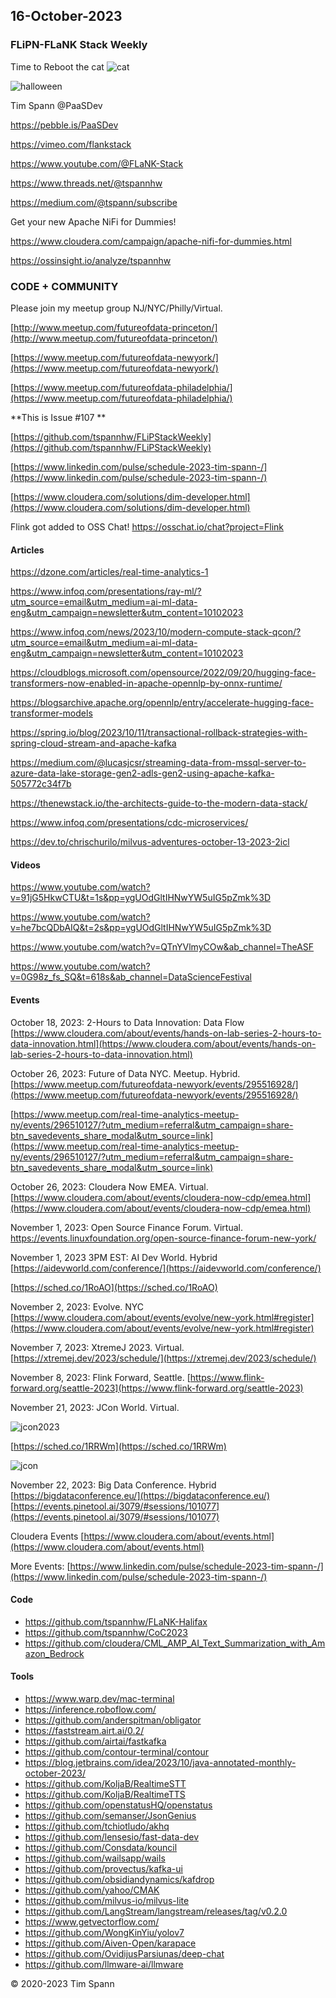 ## 16-October-2023

### FLiPN-FLaNK Stack Weekly

Time to Reboot the cat
![cat](https://github.com/tspannhw/FLiPStackWeekly/blob/main/images/rebootthecat.jpg?raw=true)


![halloween](https://github.com/tspannhw/FLiPStackWeekly/blob/main/images/halloween2023FLANK.jpg?raw=true)

Tim Spann @PaaSDev

https://pebble.is/PaaSDev

https://vimeo.com/flankstack

https://www.youtube.com/@FLaNK-Stack

https://www.threads.net/@tspannhw

https://medium.com/@tspann/subscribe

Get your new Apache NiFi for Dummies!

https://www.cloudera.com/campaign/apache-nifi-for-dummies.html

https://ossinsight.io/analyze/tspannhw



### CODE + COMMUNITY

Please join my meetup group NJ/NYC/Philly/Virtual. 

[http://www.meetup.com/futureofdata-princeton/](http://www.meetup.com/futureofdata-princeton/)

[https://www.meetup.com/futureofdata-newyork/](https://www.meetup.com/futureofdata-newyork/)

[https://www.meetup.com/futureofdata-philadelphia/](https://www.meetup.com/futureofdata-philadelphia/)


**This is Issue #107 **

[https://github.com/tspannhw/FLiPStackWeekly](https://github.com/tspannhw/FLiPStackWeekly)

[https://www.linkedin.com/pulse/schedule-2023-tim-spann-/](https://www.linkedin.com/pulse/schedule-2023-tim-spann-/)

[https://www.cloudera.com/solutions/dim-developer.html](https://www.cloudera.com/solutions/dim-developer.html)

Flink got added to OSS Chat!   https://osschat.io/chat?project=Flink



#### Articles

https://dzone.com/articles/real-time-analytics-1

https://www.infoq.com/presentations/ray-ml/?utm_source=email&utm_medium=ai-ml-data-eng&utm_campaign=newsletter&utm_content=10102023

https://www.infoq.com/news/2023/10/modern-compute-stack-qcon/?utm_source=email&utm_medium=ai-ml-data-eng&utm_campaign=newsletter&utm_content=10102023

https://cloudblogs.microsoft.com/opensource/2022/09/20/hugging-face-transformers-now-enabled-in-apache-opennlp-by-onnx-runtime/

https://blogsarchive.apache.org/opennlp/entry/accelerate-hugging-face-transformer-models

https://spring.io/blog/2023/10/11/transactional-rollback-strategies-with-spring-cloud-stream-and-apache-kafka

https://medium.com/@lucasjcsr/streaming-data-from-mssql-server-to-azure-data-lake-storage-gen2-adls-gen2-using-apache-kafka-505772c34f7b

https://thenewstack.io/the-architects-guide-to-the-modern-data-stack/

https://www.infoq.com/presentations/cdc-microservices/

https://dev.to/chrischurilo/milvus-adventures-october-13-2023-2icl



#### Videos


https://www.youtube.com/watch?v=91jG5HkwCTU&t=1s&pp=ygUOdGltIHNwYW5uIG5pZmk%3D

https://www.youtube.com/watch?v=he7bcQDbAIQ&t=2s&pp=ygUOdGltIHNwYW5uIG5pZmk%3D

https://www.youtube.com/watch?v=QTnYVlmyCOw&ab_channel=TheASF

https://www.youtube.com/watch?v=0G98z_fs_SQ&t=618s&ab_channel=DataScienceFestival



#### Events


October 18, 2023:  2-Hours to Data Innovation:   Data Flow
[https://www.cloudera.com/about/events/hands-on-lab-series-2-hours-to-data-innovation.html](https://www.cloudera.com/about/events/hands-on-lab-series-2-hours-to-data-innovation.html)

October 26, 2023:   Future of Data NYC.   Meetup.   Hybrid.
[https://www.meetup.com/futureofdata-newyork/events/295516928/](https://www.meetup.com/futureofdata-newyork/events/295516928/)

[https://www.meetup.com/real-time-analytics-meetup-ny/events/296510127/?utm_medium=referral&utm_campaign=share-btn_savedevents_share_modal&utm_source=link](https://www.meetup.com/real-time-analytics-meetup-ny/events/296510127/?utm_medium=referral&utm_campaign=share-btn_savedevents_share_modal&utm_source=link)

October 26, 2023:   Cloudera Now EMEA. Virtual.
[https://www.cloudera.com/about/events/cloudera-now-cdp/emea.html](https://www.cloudera.com/about/events/cloudera-now-cdp/emea.html)

November 1, 2023: Open Source Finance Forum.  Virtual.
[https://events.linuxfoundation.org/open-source-finance-forum-new-york/
](https://events.linuxfoundation.org/open-source-finance-forum-new-york/
)

November 1, 2023 3PM EST:  AI Dev World.  Hybrid
[https://aidevworld.com/conference/](https://aidevworld.com/conference/)

[https://sched.co/1RoAO](https://sched.co/1RoAO)

November 2, 2023:  Evolve. NYC
[https://www.cloudera.com/about/events/evolve/new-york.html#register](https://www.cloudera.com/about/events/evolve/new-york.html#register)

November 7, 2023: XtremeJ 2023. Virtual.
[https://xtremej.dev/2023/schedule/](https://xtremej.dev/2023/schedule/)

November 8, 2023: Flink Forward, Seattle.
[https://www.flink-forward.org/seattle-2023](https://www.flink-forward.org/seattle-2023)

November 21, 2023: JCon World. Virtual.

![jcon2023](https://github.com/tspannhw/FLiPStackWeekly/blob/main/images/Timothy%20Spann%20-%20Continuous%20SQL%20with%20Kafka%20and%20Flink.png?raw=true)

[https://sched.co/1RRWm](https://sched.co/1RRWm)

![jcon](https://github.com/tspannhw/FLiPStackWeekly/blob/main/images/JCON_WORLD_2023_Logo.png?raw=true)


November 22, 2023: Big Data Conference.   Hybrid  
[https://bigdataconference.eu/](https://bigdataconference.eu/)
[https://events.pinetool.ai/3079/#sessions/101077](https://events.pinetool.ai/3079/#sessions/101077)

Cloudera Events
[https://www.cloudera.com/about/events.html](https://www.cloudera.com/about/events.html)

More Events:
[https://www.linkedin.com/pulse/schedule-2023-tim-spann-/](https://www.linkedin.com/pulse/schedule-2023-tim-spann-/)


#### Code

* https://github.com/tspannhw/FLaNK-Halifax
* https://github.com/tspannhw/CoC2023
* https://github.com/cloudera/CML_AMP_AI_Text_Summarization_with_Amazon_Bedrock
  
#### Tools

* https://www.warp.dev/mac-terminal
* https://inference.roboflow.com/
* https://github.com/anderspitman/obligator
* https://faststream.airt.ai/0.2/
* https://github.com/airtai/fastkafka
* https://github.com/contour-terminal/contour
* https://blog.jetbrains.com/idea/2023/10/java-annotated-monthly-october-2023/
* https://github.com/KoljaB/RealtimeSTT
* https://github.com/KoljaB/RealtimeTTS
* https://github.com/openstatusHQ/openstatus
* https://github.com/semanser/JsonGenius
* https://github.com/tchiotludo/akhq
* https://github.com/lensesio/fast-data-dev
* https://github.com/Consdata/kouncil
* https://github.com/wailsapp/wails
* https://github.com/provectus/kafka-ui
* https://github.com/obsidiandynamics/kafdrop
* https://github.com/yahoo/CMAK
* https://github.com/milvus-io/milvus-lite
* https://github.com/LangStream/langstream/releases/tag/v0.2.0
* https://www.getvectorflow.com/
* https://github.com/WongKinYiu/yolov7
* https://github.com/Aiven-Open/karapace
* https://github.com/OvidijusParsiunas/deep-chat
* https://github.com/llmware-ai/llmware

&copy; 2020-2023 Tim Spann
